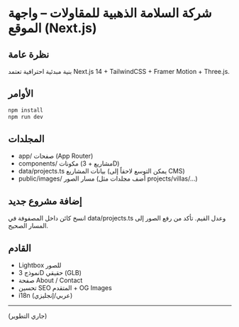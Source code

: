 # شركة السلامة الذهبية للمقاولات – واجهة الموقع (Next.js)

## نظرة عامة
بنية مبدئية احترافية تعتمد Next.js 14 + TailwindCSS + Framer Motion + Three.js.

## الأوامر
```bash
npm install
npm run dev
```

## المجلدات
- app/  صفحات (App Router)
- components/ مكونات (مشاريع + 3D)
- data/projects.ts بيانات المشاريع (يمكن التوسع لاحقاً إلى CMS)
- public/images/ مسار الصور (أضف مجلدات مثل projects/villas/...) 

## إضافة مشروع جديد
انسخ كائن داخل المصفوفة في data/projects.ts وعدل القيم. تأكد من رفع الصور إلى المسار الصحيح.

## القادم
- Lightbox للصور
- نموذج 3D حقيقي (GLB)
- صفحة About / Contact
- تحسين SEO المتقدم + OG Images
- i18n (عربي/إنجليزي)

---
(جاري التطوير)